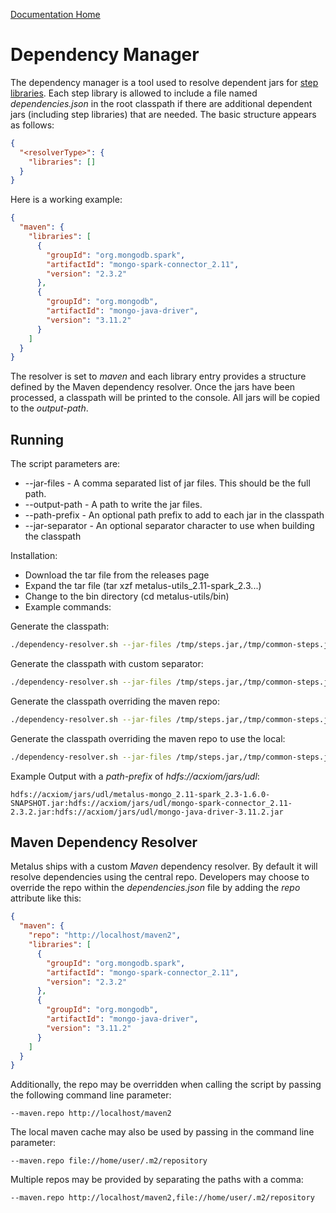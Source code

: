 [Documentation Home](readme.md)

# Dependency Manager
The dependency manager is a tool used to resolve dependent jars for [step libraries](step-libraries.md). Each step 
library is allowed to include a file named _dependencies.json_ in the root classpath if there are additional dependent
jars (including step libraries) that are needed. The basic structure appears as follows:

```json
{
  "<resolverType>": {
    "libraries": []
  }
}
```

Here is a working example:

```json
{
  "maven": {
    "libraries": [
      {
        "groupId": "org.mongodb.spark",
        "artifactId": "mongo-spark-connector_2.11",
        "version": "2.3.2"
      },
      {
        "groupId": "org.mongodb",
        "artifactId": "mongo-java-driver",
        "version": "3.11.2"
      }
    ]
  }
}
```

The resolver is set to _maven_ and each library entry provides a structure defined by the Maven dependency resolver. Once
the jars have been processed, a classpath will be printed to the console. All jars will be copied to the _output-path_.

## Running
The script parameters are:
* --jar-files - A comma separated list of jar files. This should be the full path.
* --output-path - A path to write the jar files.
* --path-prefix - An optional path prefix to add to each jar in the classpath
* --jar-separator - An optional separator character to use when building the classpath

Installation:
* Download the tar file from the releases page
* Expand the tar file (tar xzf metalus-utils_2.11-spark_2.3...)
* Change to the bin directory (cd metalus-utils/bin)
* Example commands:

Generate the classpath:
```bash
./dependency-resolver.sh --jar-files /tmp/steps.jar,/tmp/common-steps.jar --output-path /tmp
```

Generate the classpath with custom separator:
```bash
./dependency-resolver.sh --jar-files /tmp/steps.jar,/tmp/common-steps.jar --output-path /tmp --jar-separator :
```

Generate the classpath overriding the maven repo:
```bash
./dependency-resolver.sh --jar-files /tmp/steps.jar,/tmp/common-steps.jar --output-path /tmp --maven.repo http://localhost/maven2
```

Generate the classpath overriding the maven repo to use the local:
```bash
./dependency-resolver.sh --jar-files /tmp/steps.jar,/tmp/common-steps.jar --output-path /tmp --maven.repo file://home/user/.m2/repository
```

Example Output with a _path-prefix_ of _hdfs://acxiom/jars/udl_:

```shell script
hdfs://acxiom/jars/udl/metalus-mongo_2.11-spark_2.3-1.6.0-SNAPSHOT.jar:hdfs://acxiom/jars/udl/mongo-spark-connector_2.11-2.3.2.jar:hdfs://acxiom/jars/udl/mongo-java-driver-3.11.2.jar
```

## Maven Dependency Resolver
Metalus ships with a custom _Maven_ dependency resolver. By default it will resolve dependencies using the central repo.
Developers may choose to override the repo within the _dependencies.json_ file by adding the _repo_ attribute like this:

```json
{
  "maven": {
    "repo": "http://localhost/maven2",
    "libraries": [
      {
        "groupId": "org.mongodb.spark",
        "artifactId": "mongo-spark-connector_2.11",
        "version": "2.3.2"
      },
      {
        "groupId": "org.mongodb",
        "artifactId": "mongo-java-driver",
        "version": "3.11.2"
      }
    ]
  }
}
```

Additionally, the repo may be overridden when calling the script by passing the following command line parameter:

```shell script
--maven.repo http://localhost/maven2
```

The local maven cache may also be used by passing in the command line parameter:
```shell script
--maven.repo file://home/user/.m2/repository
```

Multiple repos may be provided by separating the paths with a comma:
```shell script
--maven.repo http://localhost/maven2,file://home/user/.m2/repository
```
